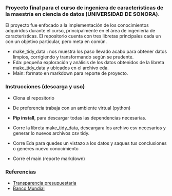 
 ### Proyecto final para el curso de ingeniera de características de la maestría en ciencia de datos (**UNIVERSIDAD DE SONORA**).
 
El proyecto fue enfocado a la implementación de los conocimientos adquiridos durante el curso, principalmente en el área de ingeniería de características. El repositorio cuenta con tres libretas principales cada un con un objetivo particular, pero meta en común. 

-	make_tidy_data : nos muestra los paso llevado acabo para obtener datos limpios, corrigiendo y transformando según se prudente.
-	Eda: pequeña exploración y análisis de los datos obtenidos de la libreta make_tidy_data y ubicados en el archivo eda.
-	Main: formato en markdown para reporte de proyecto.

### Instrucciones (descarga y uso)

-	Clona el repositorio
-	De preferencia trabaja con un ambiente virtual (python)
-	**Pip install**, para descargar todas las dependencias necesarias.

-	Corre la libreta make_tidy_data, descargara los archivo csv necesarios y generar lo nuevos archivos csv tidy.

-	Corre Eda para quedes un vistazo a los datos y saques tus conclusiones o generes nuevo conocimiento

-	Corre el main (reporte markdown)


### Referencias
* [Transparencia presupuestaria](https://www.transparenciapresupuestaria.gob.mx/es/PTP/Datos_Abiertos)
* [Banco Mundial](https://datos.bancomundial.org/)
